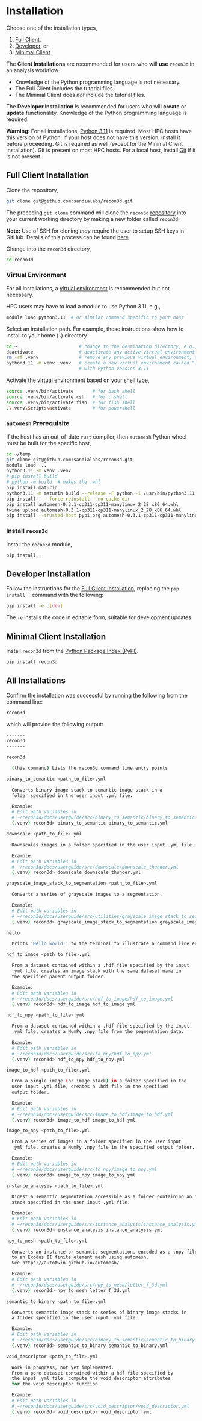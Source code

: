 # Installation

Choose one of the installation types,

1. [Full Client](#full-client-installation),
2. [Developer](#developer-installation), or
3. [Minimal Client](#minimal-client-installation).

The **Client Installations** are recommended for users who will **use** `recon3d` in an analysis workflow.
  - Knowledge of the Python programming language is not necessary.
  - The Full Client includes the tutorial files.
  - The Minimal Client does *not* include the tutorial files.

The **Developer Installation** is recommended for users who will **create** or **update** functionality.  Knowledge of the Python programming language is required.

<div class="warning">
<strong>Warning:</strong>
For all installations, <a href="https://www.python.org/downloads">Python 3.11</a> is required.  Most HPC hosts have this version of Python.  If your host does not have this version, install it before proceeding.
Git is required as well (except for the Minimal Client installation).  Git is present on most HPC hosts.  For a local host, install <a href="https://git-scm.com">Git</a> if it is not present.
</div>

## Full Client Installation

Clone the repository,

```sh
git clone git@github.com:sandialabs/recon3d.git
```

The preceding `git clone` command will clone the `recon3d` [repository](https://github.com/sandialabs/recon3d) into your current working directory by making a new folder called `recon3d`.

<div class="note">
<strong>Note:</strong>
Use of SSH for cloning <em>may</em> require the user to setup SSH keys in GitHub. Details of this process can be found <a href="https://docs.github.com/en/authentication/connecting-to-github-with-ssh/adding-a-new-ssh-key-to-your-github-account">here</a>.
</div>

Change into the `recon3d` directory,

```sh
cd recon3d
```

### Virtual Environment

For all installations,
a [virtual environment](https://docs.python.org/3/library/venv.html)
is recommended but not necessary.

HPC users may have to load a module to use Python 3.11, e.g.,

```sh
module load python3.11  # or similar command specific to your host
```

Select an installation path.  For example, these instructions show how to install to your home (`~`) directory.

```sh
cd ~                       # change to the destination directory, e.g., home (~)
deactivate                 # deactivate any active virtual environment
rm -rf .venv               # remove any previous virtual environment, e.g., ".venv"
python3.11 -m venv .venv   # create a new virtual environment called ".venv"
                           # with Python version 3.11
```

Activate the virtual environment based on your shell type,

```sh
source .venv/bin/activate       # for bash shell
source .venv/bin/activate.csh   # for c shell
source .venv/bin/activate.fish  # for fish shell
.\.venv\Scripts\activate        # for powershell
```

### `automesh` Prerequisite

If the host has an out-of-date `rust` compiler, then `automesh` Python wheel
must be built for the specific host,

```sh
cd ~/temp
git clone git@github.com:sandialabs/recon3d.git
module load ...
python3.11 -m venv .venv
# pip install build
# python -m build  # makes the .whl
pip install maturin
python3.11 -m maturin build --release -F python -i /usr/bin/python3.11
pip install . --force-reinstall --no-cache-dir
pip install automesh-0.3.1-cp311-cp311-manylinux_2_28_x86_64.whl
twine upload automesh-0.3.1-cp311-cp311-manylinux_2_28_x86_64.whl
pip install --trusted-host pypi.org automesh-0.3.1-cp311-cp311-manylinux_2_28_x86_64.whl
```

### Install `recon3d`

Install the `recon3d` module,

```sh
pip install .
```

## Developer Installation

Follow the instructions for the [Full Client Installation](#full-client-installation), replacing the `pip install .` command with the following:

```sh
pip install -e .[dev]
```

The `-e` installs the code in editable form, suitable for development updates.

## Minimal Client Installation

Install `recon3d` from the [Python Package Index (PyPI)](https://pypi.org/project/recon3d/).

```sh
pip install recon3d
```

<!-- The simplest method to install the package is to utilize a wheel file, which can be found in the `dist` folder of the repository. This procedure should be platform independent and has been tested on macOS, Windows, and Linux. Download the wheel (`.whl` file) to install the package. -->

<!-- Install the wheel file, which includes all dependencies (internet connection required):

```sh
# current release name is "recon3d-1.0.7-py3-none-any.whl"
pip install .\dist\recon3d-1.0.7-py3-none-any.whl
``` -->

## All Installations

Confirm the installation was successful by running the following from the command line:

```sh
recon3d
```

which will provide the following output:

<!-- No longer use the ```sh cmdrun recon3d ``` because mdbook cannot format ANSI codes -->
<!-- So this is hardcoded and needs to be manually updated each time the API changes. -->

```sh
-------
recon3d
-------

recon3d

  (this command) Lists the recon3d command line entry points

binary_to_semantic <path_to_file>.yml

  Converts binary image stack to semantic image stack in a
  folder specified in the user input .yml file.

  Example:
  # Edit path variables in
  # ~/recon3d/docs/userguide/src/binary_to_semantic/binary_to_semantic.yml
  (.venv) recon3d> binary_to_semantic binary_to_semantic.yml

downscale <path_to_file>.yml

  Downscales images in a folder specified in the user input .yml file.

  Example:
  # Edit path variables in
  # ~/recon3d/docs/userguide/src/downscale/downscale_thunder.yml
  (.venv) recon3d> downscale downscale_thunder.yml

grayscale_image_stack_to_segmentation <path_to_file>.yml

  Converts a series of grayscale images to a segmentation.

  Example:
  # Edit path variables in
  # ~/recon3d/docs/userguide/src/utilities/grayscale_image_stack_to_segmentation.yml
  (.venv) recon3d> grayscale_image_stack_to_segmentation grayscale_image_stack_to_segmentation.yml

hello

  Prints 'Hello world!' to the terminal to illustrate a command line entry point.

hdf_to_image <path_to_file>.yml

  From a dataset contained within a .hdf file specified by the input
  .yml file, creates an image stack with the same dataset name in
  the specified parent output folder.

  Example:
  # Edit path variables in
  # ~/recon3d/docs/userguide/src/hdf_to_image/hdf_to_image.yml
  (.venv) recon3d> hdf_to_image hdf_to_image.yml

hdf_to_npy <path_to_file>.yml

  From a dataset contained within a .hdf file specified by the input
  .yml file, creates a NumPy .npy file from the segmentation data.

  Example:
  # Edit path variables in
  # ~/recon3d/docs/userguide/src/to_npy/hdf_to_npy.yml
  (.venv) recon3d> hdf_to_npy hdf_to_npy.yml

image_to_hdf <path_to_file>.yml

  From a single image (or image stack) in a folder specified in the
  user input .yml file, creates a .hdf file in the specified
  output folder.

  Example:
  # Edit path variables in
  # ~/recon3d/docs/userguide/src/image_to_hdf/image_to_hdf.yml
  (.venv) recon3d> image_to_hdf image_to_hdf.yml

image_to_npy <path_to_file>.yml

  From a series of images in a folder specified in the user input
  .yml file, creates a NumPy .npy file in the specified output folder.

  Example:
  # Edit path variables in
  # ~/recon3d/docs/userguide/src/to_npy/image_to_npy.yml
  (.venv) recon3d> image_to_npy image_to_npy.yml

instance_analysis <path_to_file>.yml

  Digest a semantic segmentation accessible as a folder containing an image
  stack specified in the user input .yml file.

  Example:
  # Edit path variables in
  # ~/recon3d/docs/userguide/src/instance_analysis/instance_analysis.yml
  (.venv) recon3d> instance_analysis instance_analysis.yml

npy_to_mesh <path_to_file>.yml

  Converts an instance or semantic segmentation, encoded as a .npy file,
  to an Exodus II finite element mesh using automesh.
  See https://autotwin.github.io/automesh/

  Example:
  # Edit path variables in
  # ~/recon3d/docs/userguide/src/npy_to_mesh/letter_f_3d.yml
  (.venv) recon3d> npy_to_mesh letter_f_3d.yml

semantic_to_binary <path_to_file>.yml

  Converts semantic image stack to series of binary image stacks in
  a folder specified in the user input .yml file

  Example:
  # Edit path variables in
  # ~/recon3d/docs/userguide/src/binary_to_semantic/semantic_to_binary.yml
  (.venv) recon3d> semantic_to_binary semantic_to_binary.yml

void_descriptor <path_to_file>.yml

  Work in progress, not yet implemented.
  From a pore dataset contained within a hdf file specified by
  the input .yml file, compute the void descriptor attributes
  for the void descriptor function.

  Example:
  # Edit path variables in
  # ~/recon3d/docs/userguide/src/void_descriptor/void_descriptor.yml
  (.venv) recon3d> void_descriptor void_descriptor.yml
```
